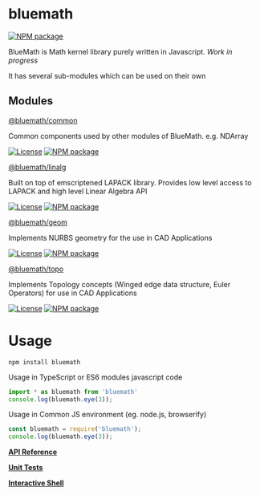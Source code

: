 # bluemath

[![NPM package](https://img.shields.io/npm/v/bluemath.svg)](https://www.npmjs.com/package/bluemath)

BlueMath is Math kernel library purely written in Javascript. *Work in progress*

It has several sub-modules which can be used on their own

## Modules


[@bluemath/common](https://github.com/bluemathsoft/bm-common)

Common components used by other modules of BlueMath. e.g. NDArray

[![License](https://img.shields.io/badge/License-APL2.0-blue.svg)](https://choosealicense.com/licenses/apache-2.0/)
[![NPM package](https://img.shields.io/npm/v/@bluemath/common.svg)](https://www.npmjs.com/package/@bluemath/common)

[@bluemath/linalg](https://github.com/bluemathsoft/bm-linalg)

Built on top of emscriptened LAPACK library. Provides low level access to LAPACK and high level Linear Algebra API

[![License](https://img.shields.io/badge/License-APL2.0-blue.svg)](https://choosealicense.com/licenses/apache-2.0/)
[![NPM package](https://img.shields.io/npm/v/@bluemath/linalg.svg)](https://www.npmjs.com/package/@bluemath/linalg)


[@bluemath/geom](https://github.com/bluemathsoft/bm-geom)

Implements NURBS geometry for the use in CAD Applications

[![License](https://img.shields.io/badge/License-AGPLv3-orange.svg)](https://choosealicense.com/licenses/agpl-3.0/)
[![NPM package](https://img.shields.io/npm/v/@bluemath/geom.svg)](https://www.npmjs.com/package/@bluemath/geom)


[@bluemath/topo](https://github.com/bluemathsoft/bm-topo)

Implements Topology concepts (Winged edge data structure, Euler Operators) for use in CAD Applications

[![License](https://img.shields.io/badge/License-AGPLv3-orange.svg)](https://choosealicense.com/licenses/agpl-3.0/)
[![NPM package](https://img.shields.io/npm/v/@bluemath/topo.svg)](https://www.npmjs.com/package/@bluemath/topo)


Usage
===

    npm install bluemath

Usage in TypeScript or ES6 modules javascript code
  
```typescript
import * as bluemath from 'bluemath'
console.log(bluemath.eye(3));
``` 

Usage in Common JS environment (eg. node.js, browserify)

```javascript
const bluemath = require('bluemath');
console.log(bluemath.eye(3));
```

[**API Reference**](http://www.bluemathsoftware.com/docs/index.html)

[**Unit Tests**](http://www.bluemathsoftware.com/tests/index.html)

[**Interactive Shell**](http://www.bluemathsoftware.com/shell/index.html)
